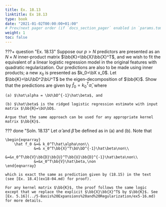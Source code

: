 ```yaml
---
title: Ex. 18.13
linktitle: Ex 18.13
type: book
date: "2021-01-02T00:00:00+01:00"
# Prev/next pager order (if `docs_section_pager` enabled in `params.toml`)
weight: 1
toc: false
---
```


???+ question "Ex. 18.13"
	Suppose our $p>N$ predictors are presented as an $N\times N$ inner-product matrix $\bb{K}=\bb{X}\bb{X}^T$, and we wish to fit the equivalent of a linear logistic regression model in the original features with quadratic regularization. Our predictions are also to be made using inner products; a new $x_0$ is presented as $k_0=\bX x_0$. Let $\bb{K}=\bU\bD^2\bU^T$ be the eigen-decomposition of $\bb{K}$. Show that the predictions are given by $\hat f_0 = k_0^T\hat\alpha$, where 

	(a) $\hat\alpha = \bU\bD^{-1}\hat\beta$, and
	
    (b) $\hat\beta$ is the ridged logistic regression estimate with input matrix $\bb{R}=\bU\bD$.

	Argue that the same approach can be used for any appropriate kernel matrix $\bb{K}$.

??? done "Soln. 18.13"
 	Let $\hat\alpha$ and $\hat\beta$ be defined as in (a) and (b). Note that 
	
    \begin{eqnarray}
		\hat f_0 &=& k_0^T\hat\alpha\non\\
				 &=& x_0^T\bb{X}^T\bU\bD^{-1}\hat\beta\non\\
				 &=&x_0^T\bb{V}\bb{D}\bb{U}^T\bb{U}\bb{D}^{-1}\hat\beta\non\\
				 &=&x_0^T\bb{V}\hat\beta,\non
	\end{eqnarray}
	
    which is exact the same as prediction given by (18.15) in the text (see [Ex. 18.4](ex18-04.md) for proof).

	For any kernel matrix $\bb{K}$, the proof follows the same logic except that we replace the explicit $\bb{X}\bb{X}^T$ by $\bb{K}$. See [Ex. 5.16](../5-Basis%20Expansions%20and%20Regularization/ex5-16.md) for more details.